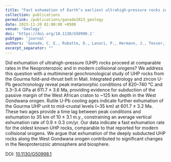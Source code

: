```yaml
---
title: "Fast exhumation of Earth’s earliest ultrahigh-pressure rocks in the West Gondwana orogen, Mali"
collection: publications
permalink: /publications/ganade2023_geology
date: 2023-11-20 01:00:00 +0500
venue: 'Geology'
doi: 'https://doi.org/10.1130/G50998.1'
pubtype: 'journal'
authors: 'Ganade, C. E., Rubatto, D., Lanari, P., Hermann, J., Tesser, L. R., & Caby, R.'
excerpt_separator: ""
---
```

Did exhumation of ultrahigh-pressure (UHP) rocks proceed at comparable rates in the Neoproterozoic and in modern collisional orogens? We address this question with a multimineral geochronological study of UHP rocks from the Gourma fold-and-thrust belt in Mali. Integrated petrology and zircon U-Pb geochronology reveal peak metamorphic conditions of 820–740 °C and 3.3–3.4 GPa at 611.7 ± 3.6 Ma, providing evidence for subduction of the passive margin of the West African craton to ~125 km depth in the West Gondwana orogen. Rutile U-Pb cooling ages indicate further exhumation of the Gourma UHP unit to mid-crustal levels (~35 km) at 601.7 ± 3.2 Ma. These two ages provide a time lag between peak conditions and exhumation to 35 km of 10 ± 3.1 m.y., constraining an average vertical exhumation rate of 0.9 ± 0.3 cm/yr. Our data indicate a fast exhumation rate for the oldest known UHP rocks, comparable to that reported for modern collisional orogens. We argue that exhumation of the deeply subducted UHP rocks along the West Gondwana orogen contributed to significant changes in the Neoproterozoic atmosphere and biosphere.


DOI: [10.1130/G50998.1](https://doi.org/10.1130/G50998.1)